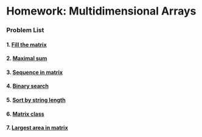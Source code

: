 Homework: Multidimensional Arrays
=================================

### Problem List

#### 1. [Fill the matrix](https://github.com/petyakostova/Telerik-Academy/tree/master/C%23/C%23%202/2.%20Multidimensional-Arrays-HW/Fill-The-Matrix)
#### 2. [Maximal sum](https://github.com/petyakostova/Telerik-Academy/tree/master/C%23/C%23%202/2.%20Multidimensional-Arrays-HW/Maximal-Sum)
#### 3. [Sequence in matrix](https://github.com/petyakostova/Telerik-Academy/tree/master/C%23/C%23%202/2.%20Multidimensional-Arrays-HW/Sequence-In-Matrix)
#### 4. [Binary search](https://github.com/petyakostova/Telerik-Academy/tree/master/C%23/C%23%202/2.%20Multidimensional-Arrays-HW/Binary-Search)
#### 5. [Sort by string length](https://github.com/petyakostova/Telerik-Academy/tree/master/C%23/C%23%202/2.%20Multidimensional-Arrays-HW/Sort-By-String-Length)
#### 6. [Matrix class](https://github.com/petyakostova/Telerik-Academy/tree/master/C%23/C%23%202/2.%20Multidimensional-Arrays-HW/Matrix-Class)
#### 7. [Largest area in matrix](https://github.com/petyakostova/Telerik-Academy/tree/master/C%23/C%23%202/2.%20Multidimensional-Arrays-HW/Largest-Area-In-Matrix)
